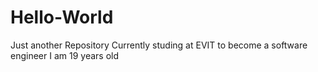 # Hello-World
Just another Repository
Currently studing at EVIT to become a software engineer
I am 19 years old
